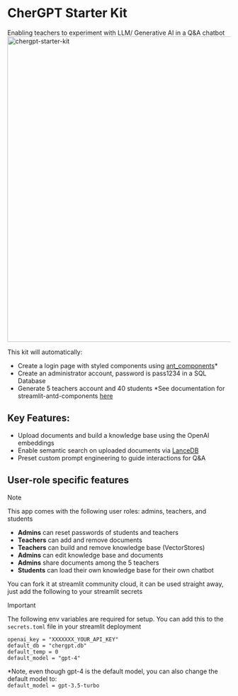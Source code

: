 # CherGPT Starter Kit
Enabling teachers to experiment with LLM/ Generative AI in a Q&A chatbot
<img width="689" alt="chergpt-starter-kit" src="https://github.com/String-sg/chergpt-starter-kit/assets/44336310/3d8ce9e7-acf8-44e9-b28a-19156cc6dbe8">

This kit will automatically:
 - Create a login page with styled components using [ant_components](https://ant.design/components/overview)*
 - Create an administrator account, password is pass1234 in a SQL Database
 - Generate 5 teachers account and 40 students
*See documentation for streamlit-antd-components [here](https://pypi.org/project/streamlit-antd-components/)

## Key Features:
 -  Upload documents and build a knowledge base using the OpenAI embeddings
 -  Enable semantic search on uploaded documents via [LanceDB](https://lancedb.com/)
 -  Preset custom prompt engineering to guide interactions for Q&A


## User-role specific features
> [!NOTE]  
> This app comes with the following user roles: admins, teachers, and students
 - **Admins** can reset passwords of students and teachers
 - **Teachers** can add and remove documents 
 - **Teachers** can build and remove knowledge base (VectorStores)
 - **Admins** can edit knowledge base and documents
 - **Admins** share documents among the 5 teachers
 - **Students** can load their own knowledge base for their own chatbot

You can fork it at streamlit community cloud, it can be used straight away, just add the following to your streamlit secrets

> [!IMPORTANT]  
> The following env variables are required for setup. You can add this to the `secrets.toml` file in your streamlit deployment 
```
openai_key = "XXXXXXX_YOUR_API_KEY"
default_db = "chergpt.db"
default_temp = 0
default_model = "gpt-4"
```
*Note, even though gpt-4 is the default model, you can also change the default model to:<br>
`default_model = gpt-3.5-turbo`
